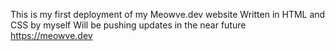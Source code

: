 This is my first deployment of my Meowve.dev website
Written in HTML and CSS by myself
Will be pushing updates in the near future
https://meowve.dev
